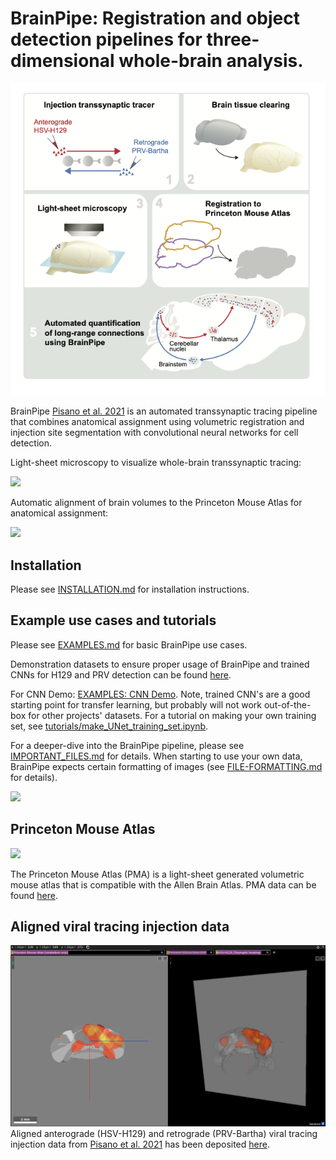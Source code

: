 # BrainPipe: Registration and object detection pipelines for three-dimensional whole-brain analysis.

![plot](./static/SW_GrAbstr_STAR_1n.png)

BrainPipe [Pisano et al. 2021](https://www.cell.com/cell-reports/pdf/S2211-1247(21)01170-0.pdf>) is an automated transsynaptic tracing pipeline that combines anatomical assignment using volumetric registration and injection site segmentation with convolutional neural networks for cell detection.

Light-sheet microscopy to visualize whole-brain transsynaptic tracing:

![](./static/ClearingVideo_med.gif)

Automatic alignment of brain volumes to the Princeton Mouse Atlas for anatomical assignment:

![](./static/registration_med.gif)

## Installation
Please see [INSTALLATION.md](INSTALLATION.md) for installation instructions.

## Example use cases and tutorials
Please see [EXAMPLES.md](EXAMPLES.md) for basic BrainPipe use cases.

Demonstration datasets to ensure proper usage of BrainPipe and trained CNNs for H129 and PRV detection can be found [here](https://lightsheetatlas.pni.princeton.edu/public/brainpipe_demo_datasets/).

For CNN Demo: [EXAMPLES: CNN Demo](EXAMPLES.md#cnn-demo). Note, trained CNN's are a good starting point for transfer learning, but probably will not work out-of-the-box for other projects' datasets. For a tutorial on making your own training set, see [tutorials/make_UNet_training_set.ipynb](tutorials/make_UNet_training_set.ipynb).

For a deeper-dive into the BrainPipe pipeline, please see [IMPORTANT_FILES.md](IMPORTANT_FILES.md) for details. When starting to use your own data, BrainPipe expects certain formatting of images (see [FILE-FORMATTING.md](FILE-FORMATTING.md) for details).

![](./static/CNN_med.gif)

## Princeton Mouse Atlas

![](./static/PMA.gif)

The Princeton Mouse Atlas (PMA) is a light-sheet generated volumetric mouse atlas that is compatible with the Allen Brain Atlas. PMA data can be found [here](https://brainmaps.princeton.edu/2020/09/princeton-mouse-brain-atlas-links/).

## Aligned viral tracing injection data
![plot](/static/neuroglancer_injectionsite.png)
Aligned anterograde (HSV-H129) and retrograde (PRV-Bartha) viral tracing injection data from [Pisano et al. 2021](https://www.cell.com/cell-reports/pdf/S2211-1247(21)01170-0.pdf>) has been deposited [here](https://brainmaps.princeton.edu/2021/05/pisano_viral_tracing_injections/).
